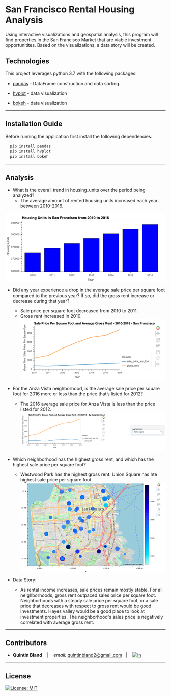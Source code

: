 # San Francisco Rental Housing Analysis 

Using interactive visualizations and geospatial analysis, this program will find properties in the San Francisco Market that are viable investment opportunitites. Based on the visualizations, a data story will be created.



## Technologies

This project leverages python 3.7 with the following packages:

* [pandas](https://github.com/pandas-dev/pandas) - DataFrame construction and data sorting.

* [hvplot](https://pyviz-dev.github.io/hvplot/user_guide/Introduction.html) - data visualization

* [bokeh](https://docs.bokeh.org/en/latest/docs/user_guide.html) - data visualization
---

## Installation Guide

Before running the application first install the following dependencies.


```python
  pip install pandas
  pip install hvplot
  pip install bokeh
```

---



## Analysis

* What is the overall trend in housing_units over the period being analyzed?
    - The average amount of rented housing units increased each year between 2010-2016.

![Housing Units By Year](Images/zoomed-housing-units-by-year.png)



* Did any year experience a drop in the average sale price per square foot compared to the previous year? If so, did the gross rent increase or decrease during that year?
    - Sale price per square foot decreased from 2010 to 2011.
    - Gross rent increased in 2010.
![Sales Price Per Square Foot and Average Gross Rent](Images/avg-sale-px-sq-foot-gross-rent.png)



* For the Anza Vista neighborhood, is the average sale price per square foot for 2016 more or less than the price that’s listed for 2012?
    -  The 2016 average sale price for Anza Vista is less than the price listed for 2012.
![Sales Price Per Year and Average Gross Rent By Neighborhood](Images/pricing-info-by-neighborhood.png)



* Which neighborhood has the highest gross rent, and which has the highest sale price per square foot?
    - Westwood Park has the highest gross rent. Union Square has hte highest sale price per square foot.
![Interactive Map: Gross Rent By Neighborhood](Images/6-4-geoviews-plot.png)



* Data Story:
    - As rental income increases, sale prices remain mostly stable. For all neighborhoods, gross rent outpaced sales price per square foot. Neighborhoods with a steady sale price per square foot, or a sale price that decreases with respect to gross rent would be good investments. Hayes valley would be a good place to look at investment properties. The neighborhood's sales price is negatively correlated with average gross rent.

---
## Contributors


*  **Quintin Bland** <span>&nbsp;&nbsp;</span> |
<span>&nbsp;&nbsp;</span> *email:* quintinbland2@gmail.com <span>&nbsp;&nbsp;</span>|
<span>&nbsp;&nbsp;</span> [<img src="images/LI-In-Bug.png" alt="in" width="20"/>](https://www.linkedin.com/in/quintin-bland-a2b94310b/)

---

## License

[![License: MIT](https://img.shields.io/badge/License-MIT-yellow.svg)](LICENSE)
